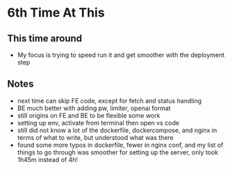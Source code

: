 # 6th Time At This

## This time around

- My focus is trying to speed run it and get smoother with the deployment step

## Notes

- next time can skip FE code, except for fetch and status handling
- BE much better with adding pw, limiter, openai format
- still origins on FE and BE to be flexible some work
- setting up env, activate from terminal then open vs code
- still did not know a lot of the dockerfile, dockercompose, and nginx in terms of what to write, but understood what was there
- found some more typos in dockerfile, fewer in nginx conf, and my list of things to go through was smoother for setting up the server, only took 1h45m instead of 4h!